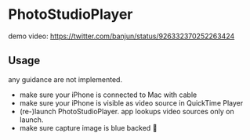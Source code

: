 # PhotoStudioPlayer

demo video: <https://twitter.com/banjun/status/926332370252263424>

## Usage

any guidance are not implemented.

* make sure your iPhone is connected to Mac with cable
* make sure your iPhone is visible as video source in QuickTime Player
* (re-)launch PhotoStudioPlayer. app lookups video sources only on launch.
* make sure capture image is blue backed :eyes:

